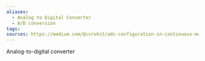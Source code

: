 ```yaml
---
aliases:
  - Analog to Digital Converter
  - A/D conversion
tags: 
sources: https://medium.com/@csrohit/adc-configuration-in-continuous-mode-for-stm32-d7c9fd38a10c
---
```


Analog-to-digital converter